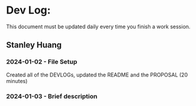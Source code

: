 # Dev Log:

This document must be updated daily every time you finish a work session.

## Stanley Huang

### 2024-01-02 - File Setup

Created all of the DEVLOGs, updated the README and the PROPOSAL (20 minutes)

### 2024-01-03 - Brief description

